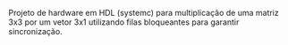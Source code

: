 Projeto de hardware em HDL (systemc) para multiplicação de uma matriz 3x3 por um vetor 3x1 utilizando filas bloqueantes para garantir sincronização.
